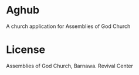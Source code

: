 # Aghub
A church application for Assemblies of God Church


# License 
Assemblies of God Church, Barnawa. Revival Center
